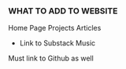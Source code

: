 ### WHAT TO ADD TO WEBSITE ###
Home Page
Projects
Articles
- Link to Substack
Music

Must link to Github as well

